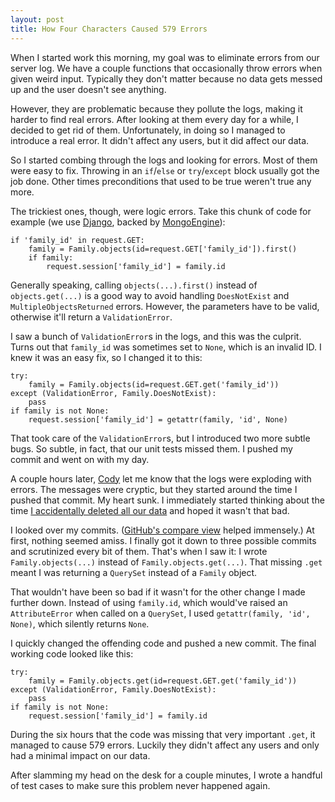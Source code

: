 ```yaml
---
layout: post
title: How Four Characters Caused 579 Errors
---
```


When I started work this morning, my goal was to eliminate errors
from our server log. We have a couple functions that occasionally
throw errors when given weird input. Typically they don't matter
because no data gets messed up and the user doesn't see anything.

However, they are problematic because they pollute the logs, making
it harder to find real errors. After looking at them every day for
a while, I decided to get rid of them. Unfortunately, in doing so
I managed to introduce a real error. It didn't affect any users,
but it did affect our data.

So I started combing through the logs and looking for errors. Most
of them were easy to fix. Throwing in an `if`/`else` or `try`/`except`
block usually got the job done. Other times preconditions that used
to be true weren't true any more.

The trickiest ones, though, were logic errors. Take this chunk of
code for example (we use [Django][1], backed by [MongoEngine][2]):

    if 'family_id' in request.GET:
        family = Family.objects(id=request.GET['family_id']).first()
        if family:
            request.session['family_id'] = family.id

Generally speaking, calling `objects(...).first()` instead of
`objects.get(...)` is a good way to avoid handling `DoesNotExist`
and `MultipleObjectsReturned` errors. However, the parameters have
to be valid, otherwise it'll return a `ValidationError`.

I saw a bunch of `ValidationError`s in the logs, and this was the
culprit. Turns out that `family_id` was sometimes set to `None`,
which is an invalid ID. I knew it was an easy fix, so I changed it
to this:

    try:
        family = Family.objects(id=request.GET.get('family_id'))
    except (ValidationError, Family.DoesNotExist):
        pass
    if family is not None:
        request.session['family_id'] = getattr(family, 'id', None)

That took care of the `ValidationError`s, but I introduced two more
subtle bugs. So subtle, in fact, that our unit tests missed them.
I pushed my commit and went on with my day.

A couple hours later, [Cody][3] let me know that the logs were
exploding with errors. The messages were cryptic, but they started
around the time I pushed that commit. My heart sunk. I immediately
started thinking about the time [I accidentally deleted all our
data][4] and hoped it wasn't that bad.

I looked over my commits. ([GitHub's compare view][5] helped
immensely.) At first, nothing seemed amiss. I finally got it down
to three possible commits and scrutinized every bit of them. That's
when I saw it: I wrote `Family.objects(...)` instead of
`Family.objects.get(...)`. That missing `.get` meant I was returning
a `QuerySet` instead of a `Family` object.

That wouldn't have been so bad if it wasn't for the other change I
made further down. Instead of using `family.id`, which would've
raised an `AttributeError` when called on a `QuerySet`, I used
`getattr(family, 'id', None)`, which silently returns `None`.

I quickly changed the offending code and pushed a new commit. The
final working code looked like this:

    try:
        family = Family.objects.get(id=request.GET.get('family_id'))
    except (ValidationError, Family.DoesNotExist):
        pass
    if family is not None:
        request.session['family_id'] = family.id

During the six hours that the code was missing that very important
`.get`, it managed to cause 579 errors. Luckily they didn't affect
any users and only had a minimal impact on our data.

After slamming my head on the desk for a couple minutes, I wrote a
handful of test cases to make sure this problem never happened
again.

[1]: https://www.djangoproject.com/
[2]: http://mongoengine.org/
[3]: http://www.codypowell.com/
[4]: /2011/11/18/i-accidentally-deleted-all-our-data/
[5]: https://github.com/blog/612-introducing-github-compare-view

